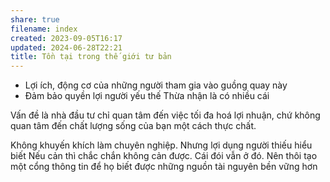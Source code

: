 ```yaml
---
share: true
filename: index
created: 2023-09-05T16:17
updated: 2024-06-28T22:21
title: Tồn tại trong thế giới tư bản
---
```

- Lợi ích, động cơ của những người tham gia vào guồng quay này
- Đảm bảo quyền lợi người yếu thế
Thừa nhận là có nhiều cái 

Vấn đề là nhà đầu tư chỉ quan tâm đến việc tối đa hoá lợi nhuận, chứ không quan tâm đến chất lượng sống của bạn một cách thực chất.

Không khuyến khích làm chuyên nghiệp. Nhưng 
lợi dụng người thiếu hiểu biết
Nếu cản thì chắc chắn không cản được. Cái đói vẫn ở đó. Nên thôi tạo một cổng thông tin để họ biết được những nguồn tài nguyên bền vững hơn